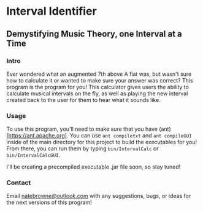 # Interval Identifier
## Demystifying Music Theory, one Interval at a Time

### Intro

Ever wondered what an augmented 7th above A flat was, but wasn't sure how to
calculate it or wanted to make sure your answer was correct? This program is the
program for you! This calculator gives users the ability to calculate musical
intervals on the fly, as well as playing the new interval created back to the
user for them to hear what it sounds like.

### Usage

To use this program, you'll need to make sure that you have (ant)[https://ant.apache.org].
You can use `ant compiletxt` and `ant compileGUI` inside of the main directory for this
project to build the executables for you! From there, you can run them by typing
`bin/IntervalCalc` or `bin/IntervalCalcGUI`.

I'll be creating a precompiled executable .jar file soon, so stay tuned!

### Contact
Email <natebrowne@outlook.com> with any suggestions, bugs, or ideas for the next
versions of this program!
